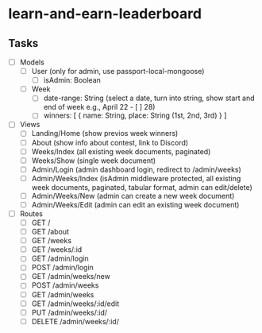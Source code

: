 # learn-and-earn-leaderboard

## Tasks

- [ ] Models
	- [ ] User (only for admin, use passport-local-mongoose)
		- [ ] isAdmin: Boolean
	- [ ] Week
		- [ ] date-range: String (select a date, turn into string, show start and end of week e.g., April 22 - [ ] 28)
		- [ ] winners: [
			{
				name: String,
				place: String (1st, 2nd, 3rd)
			}
		]
		
- [ ] Views
	-	[ ] Landing/Home (show previos week winners)
	- [ ] About (show info about contest, link to Discord)
	- [ ] Weeks/Index (all existing week documents, paginated)
	- [ ] Weeks/Show (single week document)
	- [ ] Admin/Login (admin dashboard login, redirect to /admin/weeks)
	- [ ] Admin/Weeks/Index (isAdmin middleware protected, all existing week documents, paginated, tabular format, admin can edit/delete)
	- [ ] Admin/Weeks/New (admin can create a new week document)
	- [ ] Admin/Weeks/Edit (admin can edit an existing week document)

- [ ] Routes
	- [ ] GET /
	- [ ] GET /about
	- [ ] GET /weeks
	- [ ] GET /weeks/:id
	- [ ] GET /admin/login
	- [ ] POST /admin/login
	- [ ] GET /admin/weeks/new
	- [ ] POST /admin/weeks
	- [ ] GET /admin/weeks
	- [ ] GET /admin/weeks/:id/edit
	- [ ] PUT /admin/weeks/:id/
	- [ ] DELETE /admin/weeks/:id/